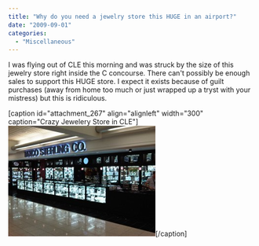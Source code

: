 ```yaml
---
title: "Why do you need a jewelry store this HUGE in an airport?"
date: "2009-09-01"
categories: 
  - "Miscellaneous"
---
```


I was flying out of CLE this morning and was struck by the size of this jewelry store right inside the C concourse. There can't possibly be enough sales to support this HUGE store. I expect it exists because of guilt purchases (away from home too much or just wrapped up a tryst with your mistress) but this is ridiculous.

\[caption id="attachment\_267" align="alignleft" width="300" caption="Crazy Jewelery Store in CLE"\]![Crazy Jewelery Store in CLE](images/IMG00025-20090901-0719-300x225.jpg "IMG00025-20090901-0719")\[/caption\]

